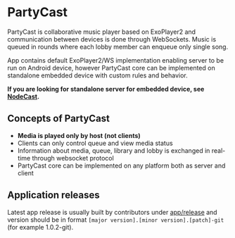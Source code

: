 # PartyCast

PartyCast is collaborative music player based on ExoPlayer2 and communication between devices is done through WebSockets. Music is queued in rounds where each lobby member can enqueue only single song.

App contains default ExoPlayer2/WS implementation enabling server to be run on Android device, however PartyCast core can be implemented on standalone embedded device with custom rules and behavior.

**If you are looking for standalone server for embedded device, see <a href="https://github.com/martin640/NodeCast">NodeCast</a>.**

## Concepts of PartyCast
- **Media is played only by host (not clients)**
- Clients can only control queue and view media status
- Information about media, queue, library and lobby is exchanged in real-time through websocket protocol
- PartyCast core can be implemented on any platform both as server and client

## Application releases
Latest app release is usually built by contributors under <a href="app/release">app/release</a> and version should be in format `[major version].[minor version].[patch]-git` (for example 1.0.2-git).
